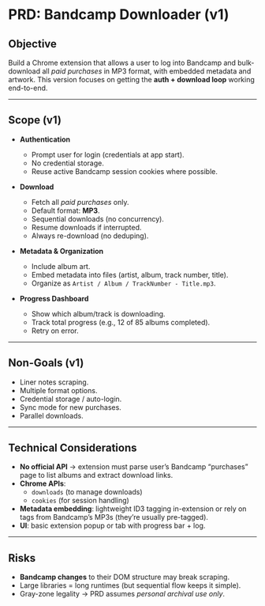 # PRD: Bandcamp Downloader (v1)

## Objective  
Build a Chrome extension that allows a user to log into Bandcamp and bulk-download all *paid purchases* in MP3 format, with embedded metadata and artwork. This version focuses on getting the **auth + download loop** working end-to-end.

---

## Scope (v1)  
- **Authentication**  
  - Prompt user for login (credentials at app start).  
  - No credential storage.  
  - Reuse active Bandcamp session cookies where possible.  

- **Download**  
  - Fetch all *paid purchases* only.  
  - Default format: **MP3**.  
  - Sequential downloads (no concurrency).  
  - Resume downloads if interrupted.  
  - Always re-download (no deduping).  

- **Metadata & Organization**  
  - Include album art.  
  - Embed metadata into files (artist, album, track number, title).  
  - Organize as `Artist / Album / TrackNumber - Title.mp3`.  

- **Progress Dashboard**  
  - Show which album/track is downloading.  
  - Track total progress (e.g., 12 of 85 albums completed).  
  - Retry on error.  

---

## Non-Goals (v1)  
- Liner notes scraping.  
- Multiple format options.  
- Credential storage / auto-login.  
- Sync mode for new purchases.  
- Parallel downloads.  

---

## Technical Considerations  
- **No official API** → extension must parse user’s Bandcamp “purchases” page to list albums and extract download links.  
- **Chrome APIs**:  
  - `downloads` (to manage downloads)  
  - `cookies` (for session handling)  
- **Metadata embedding**: lightweight ID3 tagging in-extension or rely on tags from Bandcamp’s MP3s (they’re usually pre-tagged).  
- **UI**: basic extension popup or tab with progress bar + log.  

---

## Risks  
- **Bandcamp changes** to their DOM structure may break scraping.  
- Large libraries = long runtimes (but sequential flow keeps it simple).  
- Gray-zone legality → PRD assumes *personal archival use only*.  
